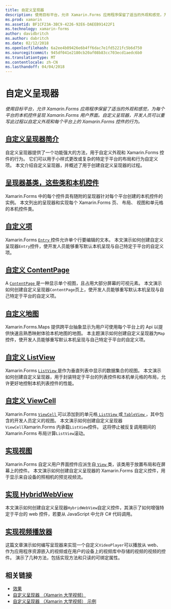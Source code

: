 ```yaml
---
title: 自定义呈现器
description: 使用目标平台，允许 Xamarin.Forms 应用程序保留了适当的外观和感觉，为每个平台的本机控件呈现 Xamarin.Forms 用户界面。 自定义呈现器，开发人员可以重写此过程以自定义外观和每个平台上的 Xamarin.Forms 控件的行为。
ms.prod: xamarin
ms.assetid: BF1CF23A-3BC9-4226-92E6-DAEEB91422F1
ms.technology: xamarin-forms
author: davidbritch
ms.author: dabritch
ms.date: 02/12/2018
ms.openlocfilehash: 6a2ee4b09426e6b4ff6dac7e1fd5221fc5b6d750
ms.sourcegitcommit: 945df041e2180cb20af08b83cc703ecd1aedc6b0
ms.translationtype: MT
ms.contentlocale: zh-CN
ms.lasthandoff: 04/04/2018
---
```

# <a name="custom-renderers"></a>自定义呈现器

_使用目标平台，允许 Xamarin.Forms 应用程序保留了适当的外观和感觉，为每个平台的本机控件呈现 Xamarin.Forms 用户界面。自定义呈现器，开发人员可以重写此过程以自定义外观和每个平台上的 Xamarin.Forms 控件的行为。_

## <a name="introduction-to-custom-renderersintroductionmd"></a>[自定义呈现器简介](introduction.md)

自定义呈现器提供了一个功能强大的方法，用于自定义外观和 Xamarin.Forms 控件的行为。 它们可以用于小样式更改或复杂的特定于平台的布局和行为自定义项。 本文介绍自定义呈现器，并概述了用于创建自定义呈现器的过程。

## <a name="renderer-base-classes-and-native-controlsrenderersmd"></a>[呈现器基类，这些类和本机控件](renderers.md)

Xamarin.Forms 中的每个控件具有随附的呈现器针对每个平台创建的本机控件的实例。 本文列出的呈现器和实现每个 Xamarin.Forms 页、 布局、 视图和单元格的本机控件类。

## <a name="customizing-an-entryentrymd"></a>[自定义项](entry.md)

Xamarin.Forms [ `Entry` ](https://developer.xamarin.com/api/type/Xamarin.Forms.Entry/)控件允许单个行要编辑的文本。 本文演示如何创建自定义呈现器`Entry`控件，使开发人员能够重写默认本机呈现与自己特定于平台的自定义项。

## <a name="customizing-a-contentpagecontentpagemd"></a>[自定义 ContentPage](contentpage.md)

A [ `ContentPage` ](https://developer.xamarin.com/api/type/Xamarin.Forms.ContentPage/)是一种显示单个视图，且占用大部分屏幕的可视元素。 本文演示如何创建自定义呈现器`ContentPage`页上，使开发人员能够重写默认本机呈现与自己特定于平台的自定义项。

## <a name="customizing-a-mapmapindexmd"></a>[自定义地图](map/index.md)

Xamarin.Forms.Maps 提供跨平台抽象显示为用户可使用每个平台上的 Api 以提供快速且熟悉映射体验本机地图的地图。 本主题演示如何创建自定义呈现器为`Map`控件，使开发人员能够重写默认本机呈现与自己特定于平台的自定义项。

## <a name="customizing-a-listviewlistviewmd"></a>[自定义 ListView](listview.md)

Xamarin.Forms [ `ListView` ](https://developer.xamarin.com/api/type/Xamarin.Forms.ListView/)是作为垂直列表中显示的数据集合的视图。 本文演示如何创建自定义呈现器，用于封装特定于平台的列表控件和本机单元格的布局，允许更好地控制本机列表控件的性能。

## <a name="customizing-a-viewcellviewcellmd"></a>[自定义 ViewCell](viewcell.md)

Xamarin.Forms [ `ViewCell` ](https://developer.xamarin.com/api/type/Xamarin.Forms.ViewCell/)可以添加到的单元格[ `ListView` ](https://developer.xamarin.com/api/type/Xamarin.Forms.ListView/)或[ `TableView` ](https://developer.xamarin.com/api/type/Xamarin.Forms.TableView/)，其中包含的开发人员定义的视图。 本文演示如何创建自定义呈现器`ViewCell`Xamarin.Forms 内承载`ListView`控件。 这将停止被反复调用期间的 Xamarin.Forms 布局计算`ListView`滚动。

## <a name="implementing-a-viewviewmd"></a>[实现视图](view.md)

Xamarin.Forms 自定义用户界面控件应派生自[ `View` ](https://developer.xamarin.com/api/type/Xamarin.Forms.View/)类，该类用于放置布局和在屏幕上的控件。 本文演示如何创建自定义呈现器的 Xamarin.Forms 自定义控件，用于显示来自设备的照相机的预览视频流。

## <a name="implementing-a-hybridwebviewhybridwebviewmd"></a>[实现 HybridWebView](hybridwebview.md)

本文演示如何创建自定义呈现器`HybridWebView`自定义控件，其演示了如何增强特定于平台的 web 控件，若要从 JavaScript 中允许 C# 代码调用。

## <a name="implementing-a-video-playervideo-playerindexmd"></a>[实现视频播放器](video-player/index.md)

这篇文章演示如何编写呈现器来实现一个自定义`VideoPlayer`可以播放从 web、 作为应用程序资源嵌入的视频或在用户的设备上的视频库中存储的视频的视频的控件。 演示了几种方法，包括实现方法和只读的可绑定属性。 


## <a name="related-links"></a>相关链接

- [效果](~/xamarin-forms/app-fundamentals/effects/index.md)
- [自定义呈现器 （Xamarin 大学视频）](https://developer.xamarin.com/videos/cross-platform/xamarinforms-custom-renderers/)
- [自定义呈现器 （Xamarin 大学视频） 示例](http://bit.ly/xf-customrenderer)
